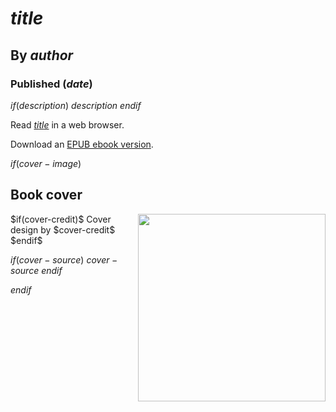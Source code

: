 # $title$
## By $author$
### Published ($date$)

$if(description)$
  $description$
$endif$

Read [$title$](https://lizadaly.github.io/utopia-novels/books/$book$/$book$.html) in a web browser.

Download an [EPUB ebook version](https://lizadaly.github.io/utopia-novels/books/$book$/$book$.epub).

$if(cover-image)$
## Book cover
<img src="https://lizadaly.github.io/utopia-novels/books/$book$/cover.png" height="300" align="right">
$if(cover-credit)$
Cover design by $cover-credit$
$endif$

$if(cover-source)$
$cover-source$
$endif$

$endif$
